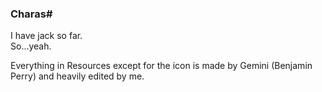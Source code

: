 ### Charas#

I have jack so far.  
So...yeah.  

Everything in Resources except for the icon is made by Gemini (Benjamin Perry) and heavily edited by me.  